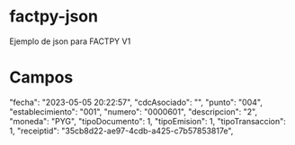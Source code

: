 # factpy-json
Ejemplo de json para FACTPY V1

# Campos
"fecha": "2023-05-05 20:22:57",
"cdcAsociado": "",
"punto": "004",
"establecimiento": "001",
"numero": "0000601",
"descripcion": "2",
"moneda": "PYG",
"tipoDocumento": 1,
"tipoEmision": 1,
"tipoTransaccion": 1,
"receiptid": "35cb8d22-ae97-4cdb-a425-c7b57853817e",
